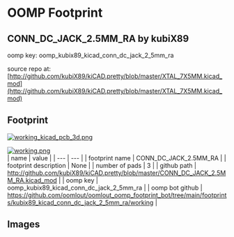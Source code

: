 # OOMP Footprint  
## CONN_DC_JACK_2.5MM_RA  by kubiX89  
  
oomp key: oomp_kubix89_kicad_conn_dc_jack_2_5mm_ra  
  
source repo at: [http://github.com/kubiX89/kiCAD.pretty/blob/master/XTAL_7X5MM.kicad_mod](http://github.com/kubiX89/kiCAD.pretty/blob/master/XTAL_7X5MM.kicad_mod)  
## Footprint  
  
[![working_kicad_pcb_3d.png](working_kicad_pcb_3d_600.png)](working_kicad_pcb_3d.png)  
  
[![working.png](working_600.png)](working.png)  
| name | value | 
| --- | --- | 
| footprint name | CONN_DC_JACK_2.5MM_RA | 
| footprint description | None | 
| number of pads | 3 | 
| github path | http://github.com/kubiX89/kiCAD.pretty/blob/master/CONN_DC_JACK_2.5MM_RA.kicad_mod | 
| oomp key | oomp_kubix89_kicad_conn_dc_jack_2_5mm_ra | 
| oomp bot github | https://github.com/oomlout/oomlout_oomp_footprint_bot/tree/main/footprints/kubix89_kicad_conn_dc_jack_2_5mm_ra/working | 
## Images  
